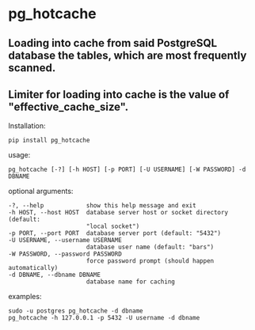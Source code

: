 # pg_hotcache
## Loading into cache from said PostgreSQL database the tables, which are most frequently scanned.
## Limiter for loading into cache is the value of "effective_cache_size".

Installation:

    pip install pg_hotcache
    
usage:

    pg_hotcache [-?] [-h HOST] [-p PORT] [-U USERNAME] [-W PASSWORD] -d DBNAME

optional arguments:

    -?, --help            show this help message and exit
    -h HOST, --host HOST  database server host or socket directory (default:
                          "local socket")
    -p PORT, --port PORT  database server port (default: "5432")
    -U USERNAME, --username USERNAME
                          database user name (default: "bars")
    -W PASSWORD, --password PASSWORD
                          force password prompt (should happen automatically)
    -d DBNAME, --dbname DBNAME
                          database name for caching

examples:

    sudo -u postgres pg_hotcache -d dbname
    pg_hotcache -h 127.0.0.1 -p 5432 -U username -d dbname
